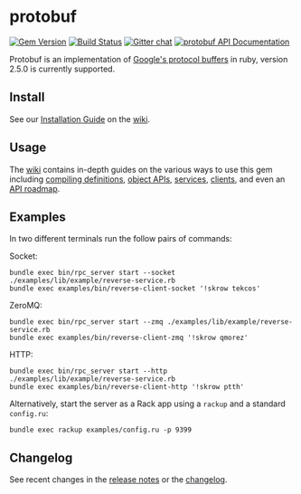 # protobuf

[![Gem Version](https://badge.fury.io/rb/protobuf.svg)](http://badge.fury.io/rb/protobuf)
[![Build Status](https://secure.travis-ci.org/ruby-protobuf/protobuf.svg?branch=master)](https://travis-ci.org/ruby-protobuf/protobuf)
[![Gitter chat](https://badges.gitter.im/ruby-protobuf/protobuf.svg)](https://gitter.im/ruby-protobuf/protobuf)
[![protobuf API Documentation](https://www.omniref.com/ruby/gems/protobuf.png)](https://www.omniref.com/ruby/gems/protobuf)

Protobuf is an implementation of [Google's protocol buffers][google-pb] in ruby, version 2.5.0 is currently supported.

## Install

See our [Installation Guide][] on the [wiki][].

## Usage

The [wiki][] contains in-depth guides on the various ways to use this gem
including [compiling definitions][], [object APIs][], [services][], [clients][], and even
an [API roadmap][].

## Examples

In two different terminals run the follow pairs of commands:

Socket:

    bundle exec bin/rpc_server start --socket ./examples/lib/example/reverse-service.rb
    bundle exec examples/bin/reverse-client-socket '!skrow tekcos'

ZeroMQ:

    bundle exec bin/rpc_server start --zmq ./examples/lib/example/reverse-service.rb
    bundle exec examples/bin/reverse-client-zmq '!skrow qmorez'

HTTP:

    bundle exec bin/rpc_server start --http ./examples/lib/example/reverse-service.rb
    bundle exec examples/bin/reverse-client-http '!skrow ptth'

Alternatively, start the server as a Rack app using a `rackup` and a standard `config.ru`:

    bundle exec rackup examples/config.ru -p 9399

## Changelog

See recent changes in the [release notes][] or the [changelog][].

  [google-pb]:             http://code.google.com/p/protobuf "Google Protocol Buffers"
  [wiki]:                  https://github.com/ruby-protobuf/protobuf/wiki "Wiki home page"
  [Installation Guide]:    https://github.com/ruby-protobuf/protobuf/wiki/Installation "Installation guide"
  [compiling definitions]: https://github.com/ruby-protobuf/protobuf/wiki/Compiling-Definitions "Compiling guide"
  [object APIs]:           https://github.com/ruby-protobuf/protobuf/wiki/Messages-&-Enums "Message & Enum object APIs guide"
  [services]:              https://github.com/ruby-protobuf/protobuf/wiki/Services "Services object API guide"
  [clients]:               https://github.com/ruby-protobuf/protobuf/wiki/Clients "Client object API guide"
  [API roadmap]:           https://github.com/ruby-protobuf/protobuf/wiki/API-Roadmap "API Roadmap guide"
  [release notes]:         https://github.com/ruby-protobuf/protobuf/releases "Release notes"
  [changelog]:             https://github.com/ruby-protobuf/protobuf/blob/master/CHANGES.md "CHANGES.md"
